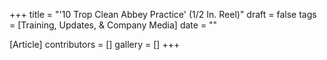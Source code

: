 +++
title = "'10 Trop Clean Abbey Practice' (1/2 In. Reel)"
draft = false
tags = [Training, Updates, & Company Media]
date = ""

[Article]
contributors = []
gallery = []
+++